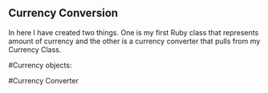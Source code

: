 ## Currency Conversion
In here I have created two things. One is my first Ruby class that represents amount of currency and the other is a currency converter that pulls from my Currency Class.

#Currency objects:

#Currency Converter
